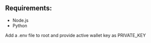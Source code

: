 ## Requirements:

- Node.js
- Python

Add a .env file to root and provide active wallet key as PRIVATE_KEY
